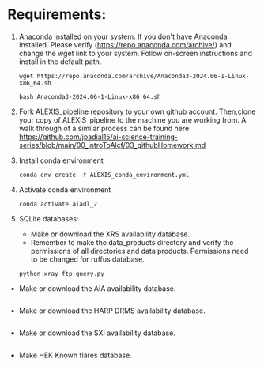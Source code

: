 # Requirements:
1. Anaconda installed on your system. If you don't have Anaconda installed. Please verify (https://repo.anaconda.com/archive/) and change the wget link to your system. Follow on-screen instructions and install in the default path. 
   ```
   wget https://repo.anaconda.com/archive/Anaconda3-2024.06-1-Linux-x86_64.sh

   bash Anaconda3-2024.06-1-Linux-x86_64.sh
   ```
1. Fork ALEXIS_pipeline repository to your own github account. Then,clone your copy of ALEXIS_pipeline to the machine you are working from. A walk through of a similar process can be found here: https://github.com/jpadial15/ai-science-training-series/blob/main/00_introToAlcf/03_githubHomework.md

1. Install conda environment
   ```
   conda env create -f ALEXIS_conda_environment.yml
   
   ```

1. Activate conda environment
   ```
   conda activate aiadl_2
   ```
1. SQLite databases: 
   - Make or download the XRS availability database.
   - Remember to make the data_products directory and verify the permissions of all directories and data products. Permissions need to be changed for ruffus database. 
   ```
   python xray_ftp_query.py
   ```
  - Make or download the AIA availability database.
  ```

  ```
  - Make or download the HARP DRMS availability database.
  ```
  
  ```
  - Make or download the SXI availability database.
  ```

  ```
  - Make HEK Known flares database.
  ```

  ```

